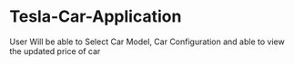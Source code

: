 # Tesla-Car-Application
User Will be able to Select Car Model, Car Configuration and able to view the updated price of car
